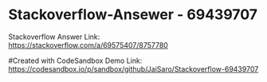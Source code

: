# Stackoverflow-Ansewer - 69439707
Stackoverflow Answer Link: https://stackoverflow.com/a/69575407/8757780

#Created with CodeSandbox
Demo Link: https://codesandbox.io/p/sandbox/github/JaiSaro/Stackoverflow-69439707
